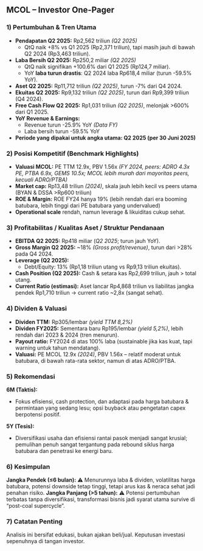 ## MCOL – Investor One-Pager

### 1) Pertumbuhan & Tren Utama
- **Pendapatan Q2 2025:** Rp2,562 triliun _(Q2 2025)_
    - QtQ naik +8% vs Q1 2025 (Rp2,371 triliun), tapi masih jauh di bawah Q2 2024 (Rp3,463 triliun).
- **Laba Bersih Q2 2025:** Rp250,2 miliar _(Q2 2025)_
    - QtQ naik signifikan +100.6% dari Q1 2025 (Rp124,7 miliar).
    - YoY **laba turun drastis**: Q2 2024 laba Rp618,4 miliar (turun -59.5% YoY).
- **Aset Q2 2025:** Rp11,712 triliun _(Q2 2025)_, turun -7% dari Q4 2024.
- **Ekuitas Q2 2025:** Rp9,132 triliun _(Q2 2025)_, turun dari Rp9,399 triliun (Q4 2024).
- **Free Cash Flow Q2 2025:** Rp1,031 triliun _(Q2 2025)_, melonjak >600% dari Q1 2025.
- **YoY Revenue & Earnings:** 
    - Revenue turun -25.9% YoY _(Data FY)_ 
    - Laba bersih turun -59.5% YoY
- **Periode yang dipakai untuk angka utama: Q2 2025 (per 30 Juni 2025)**

### 2) Posisi Kompetitif (Benchmark Highlights)
- **Valuasi MCOL:** PE TTM 12.9x, PBV 1.56x _(FY 2024, peers: ADRO 4.3x PE, PTBA 6.9x, GEMS 10.5x; MCOL lebih murah dari mayoritas peers, kecuali ADRO/PTBA)_
- **Market cap:** Rp13,48 triliun _(2024)_, skala jauh lebih kecil vs peers utama (BYAN & DSSA >Rp600 triliun)
- **ROE & Margin:** ROE FY24 hanya 19% (lebih rendah dari era booming batubara, lebih tinggi dari PE batubara yang undervalued)
- **Operational scale** rendah, namun leverage & likuiditas cukup sehat.

### 3) Profitabilitas / Kualitas Aset / Struktur Pendanaan
- **EBITDA Q2 2025:** Rp418 miliar (_Q2 2025_; turun jauh YoY).
- **Gross Margin Q2 2025:** ~18% _(Gross profit/revenue)_, turun dari >28% pada Q4 2024.
- **Leverage (Q2 2025):**
    - Debt/Equity: 13% (Rp1,18 triliun utang vs Rp9,13 triliun ekuitas).
- **Cash Position (Q2 2025):** Cash & setara kas Rp2,699 triliun, jauh > total utang.
- **Current Ratio (estimasi):** Aset lancar Rp4,868 triliun vs liabilitas jangka pendek Rp1,710 triliun → current ratio ~2,8x (sangat sehat).

### 4) Dividen & Valuasi
- **Dividen TTM:** Rp305/lembar _(yield TTM 8,2%)_
- **Dividen FY2025:** Sementara baru Rp195/lembar _(yield 5,2%)_, lebih rendah dari 2023 & 2024 (tren menurun).
- **Payout ratio:** FY2024 di atas 100% laba (sustainable jika kas kuat, tapi warning untuk tahun mendatang).
- **Valuasi:** PE MCOL 12.9x _(2024)_, PBV 1.56x – relatif moderat untuk batubara, di bawah rata-rata sektor, namun di atas ADRO/PTBA.

### 5) Rekomendasi  
**6M (Taktis):**
- Fokus efisiensi, cash protection, dan adaptasi pada harga batubara & permintaan yang sedang lesu; opsi buyback atau pengetatan capex berpotensi positif.

**5Y (Tesis):**
- Diversifikasi usaha dan efisiensi rantai pasok menjadi sangat krusial; pemulihan penuh sangat tergantung pada rebound siklus harga batubara dan penetrasi ke energi baru.

### 6) Kesimpulan
**Jangka Pendek (≤6 bulan):** ⚠️ Menurunnya laba & dividen, volatilitas harga batubara, potensi downside tetap tinggi, tetapi arus kas & neraca sehat jadi penahan risiko.
**Jangka Panjang (>5 tahun):** ⚠️ Potensi pertumbuhan terbatas tanpa diversifikasi, transformasi bisnis jadi syarat utama survive di “post-coal supercycle”.

### 7) Catatan Penting
Analisis ini bersifat edukasi, bukan ajakan beli/jual. Keputusan investasi sepenuhnya di tangan investor.